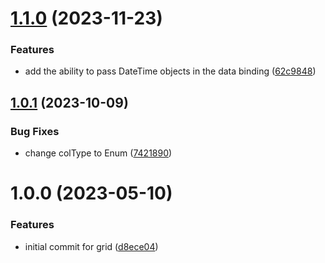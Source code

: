 # [1.1.0](https://github.com/byteshard/grid/compare/v1.0.1...v1.1.0) (2023-11-23)


### Features

* add the ability to pass DateTime objects in the data binding ([62c9848](https://github.com/byteshard/grid/commit/62c98486fe361de43a04bc4cc10ffa6146f2530b))

## [1.0.1](https://github.com/byteshard/grid/compare/v1.0.0...v1.0.1) (2023-10-09)


### Bug Fixes

* change colType to Enum ([7421890](https://github.com/byteshard/grid/commit/7421890316b61859c1917cf67426308edc0c6e08))

# 1.0.0 (2023-05-10)


### Features

* initial commit for grid ([d8ece04](https://github.com/byteshard/grid/commit/d8ece04949cbe76c70ca4ef4dfc34a745a198a11))
